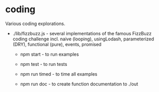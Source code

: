 # coding

Various coding explorations.

- ./lib/fizzbuzz.js - several implementations of the famous FizzBuzz coding challenge
  incl. naive (looping), usingLodash, parameterized (DRY), functional (pure), events, promised

  - npm start - to run examples

  - npm test - to run tests

  - npm run timed - to time all examples

  - npm run doc - to create function documentation to ./out
